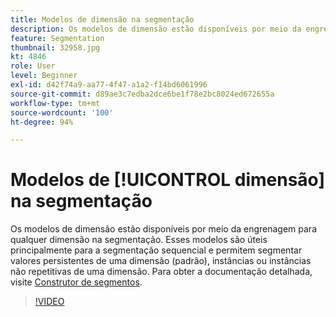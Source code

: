 ```yaml
---
title: Modelos de dimensão na segmentação
description: Os modelos de dimensão estão disponíveis por meio da engrenagem para qualquer dimensão na segmentação. Esses modelos são úteis principalmente para a segmentação sequencial e permitem segmentar valores persistentes de uma dimensão (padrão), instâncias ou instâncias não repetitivas de uma dimensão.
feature: Segmentation
thumbnail: 32958.jpg
kt: 4846
role: User
level: Beginner
exl-id: d42f74a9-aa77-4f47-a1a2-f14bd6061996
source-git-commit: d89ae3c7edba2dce6be1f78e2bc8024ed672655a
workflow-type: tm+mt
source-wordcount: '100'
ht-degree: 94%

---
```


# Modelos de [!UICONTROL dimensão] na segmentação

Os modelos de dimensão estão disponíveis por meio da engrenagem para qualquer dimensão na segmentação. Esses modelos são úteis principalmente para a segmentação sequencial e permitem segmentar valores persistentes de uma dimensão (padrão), instâncias ou instâncias não repetitivas de uma dimensão. Para obter a documentação detalhada, visite [Construtor de segmentos](https://experienceleague.adobe.com/docs/analytics/components/segmentation/segmentation-workflow/seg-build.html?lang=pt-BR).

>[!VIDEO](https://video.tv.adobe.com/v/32958/?quality=12&learn=on)
